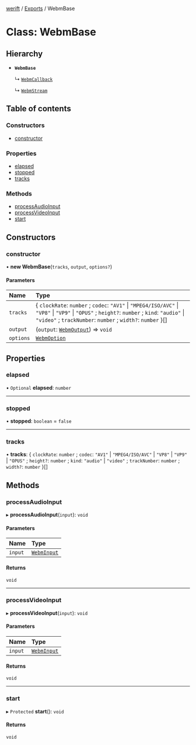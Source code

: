[werift](../README.md) / [Exports](../modules.md) / WebmBase

# Class: WebmBase

## Hierarchy

- **`WebmBase`**

  ↳ [`WebmCallback`](WebmCallback.md)

  ↳ [`WebmStream`](WebmStream.md)

## Table of contents

### Constructors

- [constructor](WebmBase.md#constructor)

### Properties

- [elapsed](WebmBase.md#elapsed)
- [stopped](WebmBase.md#stopped)
- [tracks](WebmBase.md#tracks)

### Methods

- [processAudioInput](WebmBase.md#processaudioinput)
- [processVideoInput](WebmBase.md#processvideoinput)
- [start](WebmBase.md#start)

## Constructors

### constructor

• **new WebmBase**(`tracks`, `output`, `options?`)

#### Parameters

| Name | Type |
| :------ | :------ |
| `tracks` | { `clockRate`: `number` ; `codec`: ``"AV1"`` \| ``"MPEG4/ISO/AVC"`` \| ``"VP8"`` \| ``"VP9"`` \| ``"OPUS"`` ; `height?`: `number` ; `kind`: ``"audio"`` \| ``"video"`` ; `trackNumber`: `number` ; `width?`: `number`  }[] |
| `output` | (`output`: [`WebmOutput`](../modules.md#webmoutput)) => `void` |
| `options` | [`WebmOption`](../interfaces/WebmOption.md) |

## Properties

### elapsed

• `Optional` **elapsed**: `number`

___

### stopped

• **stopped**: `boolean` = `false`

___

### tracks

• **tracks**: { `clockRate`: `number` ; `codec`: ``"AV1"`` \| ``"MPEG4/ISO/AVC"`` \| ``"VP8"`` \| ``"VP9"`` \| ``"OPUS"`` ; `height?`: `number` ; `kind`: ``"audio"`` \| ``"video"`` ; `trackNumber`: `number` ; `width?`: `number`  }[]

## Methods

### processAudioInput

▸ **processAudioInput**(`input`): `void`

#### Parameters

| Name | Type |
| :------ | :------ |
| `input` | [`WebmInput`](../modules.md#webminput) |

#### Returns

`void`

___

### processVideoInput

▸ **processVideoInput**(`input`): `void`

#### Parameters

| Name | Type |
| :------ | :------ |
| `input` | [`WebmInput`](../modules.md#webminput) |

#### Returns

`void`

___

### start

▸ `Protected` **start**(): `void`

#### Returns

`void`
